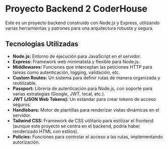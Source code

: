 # Proyecto Backend 2 CoderHouse

Este es un proyecto backend construido con Node.js y Express, utilizando varias herramientas y patrones para una arquitectura robusta y segura.

## Tecnologías Utilizadas

* **Node.js:** Entorno de ejecución para JavaScript en el servidor.
* **Express:** Framework web minimalista y flexible para Node.js.
* **Middlewares:** Funciones que interceptan las peticiones HTTP para tareas como autenticación, logging, validación, etc.
* **Custom Routes:** Un sistema para definir rutas de manera organizada y reutilizable.
* **Passport:** Librería de autenticación para Node.js, con soporte para varias estrategias (Google, JWT, local, etc.).
* **JWT (JSON Web Tokens):** Un estándar para crear tokens de acceso seguros.
* **Handlebars:** Motor de plantillas para renderizar vistas dinámicas en el servidor.
* **Tailwind CSS:** Framework de CSS utilitario para estilizar el frontend (aunque este proyecto se centra en el backend, podría haber renderizado HTML con estilos).
* **Policies:** Funciones para controlar el acceso a las rutas, implementando autorización.